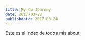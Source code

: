 ```yaml
---
title: My Go Journey
date: 2017-03-23
publishdate: 2017-03-24
---
```


Este es el index de todos mis about